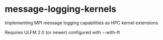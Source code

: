 # message-logging-kernels
Implementing MPI message logging capabilities as HPC kernel extensions

Requires ULFM 2.0 (or newer) configured with --with-ft
